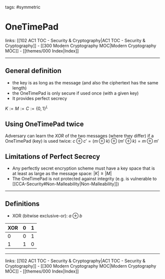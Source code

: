 tags: #symmetric 

# OneTimePad

links: [[102 AC1 TOC - Security & Cryptography|AC1 TOC - Security & Cryptography]] - [[300 Modern Cryptography MOC|Modern Cryptography MOC]] - [[themes/000 Index|Index]]

---

## General definition

- the key is as long as the message (and also the ciphertext has the same length)
- the OneTimePad is only secure if used once (with a given key)
- It provides perfect secrecy

$K := M := C := \{0, 1\}^L$

## Using OneTimePad twice

Adversary can learn the $XOR$ of the two messages (where they differ) if a OneTimePad (key) is used twice:
$c \oplus c' = (m \oplus k)\oplus (m' \oplus k) = m \oplus m'$

## Limitations of Perfect Secrecy

- Any perfectly secret encryption scheme must have a key space that is at least as large as the message space: $|K|\geq|M|$
- The OneTimePad is not protected against integrity (e.g. is vulnerable to [[CCA-Security#Non-Malleability|Non-Malleability]]) 

---

## Definitions

- XOR (bitwise exclusive-or): $a \oplus b$

| XOR | 0 | 1 |
|-----|----|---|
| 0      | 0 | 1 |
| 1       | 1 | 0 |


---
links: [[102 AC1 TOC - Security & Cryptography|AC1 TOC - Security & Cryptography]] - [[300 Modern Cryptography MOC|Modern Cryptography MOC]] - [[themes/000 Index|Index]]